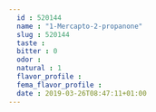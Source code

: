 ```yaml
---
  id : 520144
  name : "1-Mercapto-2-propanone"
  slug : 520144
  taste : 
  bitter : 0
  odor : 
  natural : 1
  flavor_profile : 
  fema_flavor_profile : 
  date : 2019-03-26T08:47:11+01:00
---
```



